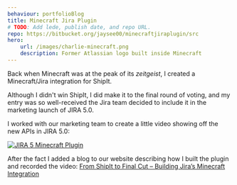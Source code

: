 ```yaml
---
behaviour: portfolioBlog
title: Minecraft Jira Plugin    
# TODO: Add lede, publish date, and repo URL.
repo: https://bitbucket.org/jaysee00/minecraftjiraplugin/src
hero:
    url: /images/charlie-minecraft.png
    description: Former Atlassian logo built inside Minecraft
---    
```

Back when Minecraft was at the peak of its *zeitgeist*, I created a Minecraft/Jira integration for ShipIt. 

Although I didn't win ShipIt, I did make it to the final round of voting, and my entry was so well-received the Jira team decided to include it in the marketing launch of JIRA 5.0. 

I worked with our marketing team to create a little video showing off the new APIs in JIRA 5.0:

[![JIRA 5 Minecraft Plugin](https://img.youtube.com/vi/hMRmOIGaFnw/0.jpg)](https://www.youtube.com/watch?v=hMRmOIGaFnw)

After the fact I added a blog to our website describing how I built the plugin and recorded the video: [From ShipIt to Final Cut – Building Jira’s Minecraft Integration](https://www.atlassian.com/blog/archives/building-jira-integration-with-minecraft)
